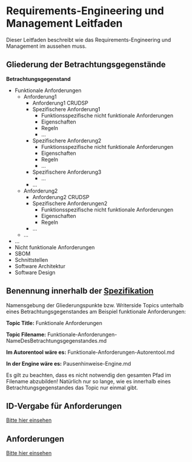 # Requirements-Engineering und Management Leitfaden

Dieser Leitfaden beschreibt wie das
Requirements-Engineering und Management
im [](AdLer-Projekt-GE.md) aussehen muss.

## Gliederung der Betrachtungsgegenstände

**Betrachtungsgegenstand**

- Funktionale Anforderungen
    - Anforderung1
        - Anforderung1 CRUDSP
        - Spezifischere Anforderung1
            - Funktionsspezifische nicht funktionale Anforderungen
            - Eigenschaften
            - Regeln
            - ...
        - Spezifischere Anforderung2
            - Funktionsspezifische nicht funktionale Anforderungen
            - Eigenschaften
            - Regeln
            - ...
        - Spezifischere Anforderung3
            - ...
        - ...
    - Anforderung2
        - Anforderung2 CRUDSP
        - Spezifischere Anforderungen2
            - Funktionsspezifische nicht funktionale Anforderungen
            - Eigenschaften
            - Regeln
        - ...
    - ...
- ...
- Nicht funktionale Anforderungen
- SBOM
- Schnittstellen
- Software Architektur
- Software Design

## Benennung innerhalb der [Spezifikation](Spezifikation.md)

<note>
    <p>
        Namensgebung der Gliederungspunkte bzw. Writerside Topics unterhalb eines 
        Betrachtungsgegenstandes am Beispiel funktionale Anforderungen:     
    </p>
    <p>
        <b>Topic Title:</b> Funktionale Anforderungen
    </p>
    <p>
        <b>Topic Filename:</b> Funktionale-Anforderungen-NameDesBetrachtungsgegenstandes.md
    </p>
    <p>
        <b>Im Autorentool wäre es:</b> Funktionale-Anforderungen-Autorentool.md
    </p>
    <p>
        <b>In der Engine wäre es:</b> Pausenhinweise-Engine.md
    </p>
    <warning>
      <p>
          Es gilt zu beachten, dass es nicht notwendig den gesamten Pfad im Filename abzubilden!
          Natürlich nur so lange, wie es innerhalb eines Betrachtungsgegenstandes das Topic nur einmal gibt.
      </p>
    </warning>
</note>

## ID-Vergabe für Anforderungen

[Bitte hier einsehen](https://discord.com/channels/882591525433933834/1212414231547486210/1212416663614652496)

## Anforderungen

[Bitte hier einsehen](https://discord.com/channels/882591525433933834/1212414231547486210/1213092315669995530)


